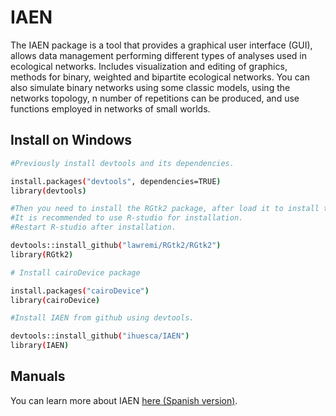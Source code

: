 # IAEN
The IAEN package is a tool that provides a graphical user interface (GUI), allows data management performing different types of analyses used in ecological networks. Includes visualization and editing of graphics, methods for binary, weighted and bipartite ecological networks. You can also simulate binary networks using some classic models, using the networks topology, n number of repetitions can be produced, and use functions employed in networks of small worlds.

## Install on Windows

```bash
#Previously install devtools and its dependencies.

install.packages("devtools", dependencies=TRUE)
library(devtools)

#Then you need to install the RGtk2 package, after load it to install the GTK + plug-in. 
#It is recommended to use R-studio for installation. 
#Restart R-studio after installation.

devtools::install_github("lawremi/RGtk2/RGtk2")
library(RGtk2)

# Install cairoDevice package

install.packages("cairoDevice")
library(cairoDevice)

#Install IAEN from github using devtools.

devtools::install_github("ihuesca/IAEN")
library(IAEN)
```

## Manuals

You can learn more about IAEN [here (Spanish version)]( https://ihuesca.github.io/IAEN-Manual/).
